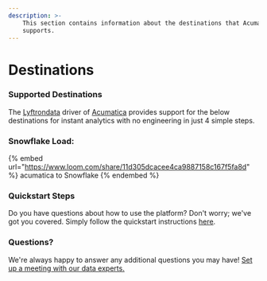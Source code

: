 ```yaml
---
description: >-
    This section contains information about the destinations that Acumatica
    supports.
---
```


# Destinations

### Supported Destinations

The [Lyftrondata](https://www.lyftrondata.com/) driver of [Acumatica](https://www.lyftrondata.com/integration/acumatica/) provides support for the below destinations for instant analytics with no engineering in just 4 simple steps.

### Snowflake Load:

{% embed url="https://www.loom.com/share/11d305dcacee4ca9887158c167f5fa8d" %}
acumatica to Snowflake
{% endembed %}

### Quickstart Steps

Do you have questions about how to use the platform? Don't worry; we've got you covered. Simply follow the quickstart instructions [here](../../../quickstart-steps.md).

### Questions? <a href="#questions" id="questions"></a>

We're always happy to answer any additional questions you may have! [Set up a meeting with our data experts.](https://www.lyftrondata.com/book-a-meeting/)
